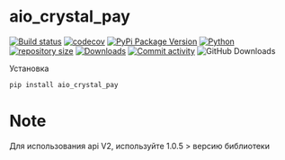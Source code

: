 # aio_crystal_pay

[![Build status](https://ci.appveyor.com/api/projects/status/b6cybcssxtcivwsi?svg=true)](https://ci.appveyor.com/project/alteralt/aio-crystal-pay)
[![codecov](https://codecov.io/gh/alteralt/aio_crystal_pay/branch/master/graph/badge.svg?token=A911RDSKO0)](https://codecov.io/gh/alteralt/aio_crystal_pay)
[![PyPi Package Version](https://img.shields.io/pypi/v/aio_crystal_pay.svg?style=flat-square)](https://pypi.python.org/pypi/aio_crystal_pay)
[![Python](https://img.shields.io/pypi/pyversions/aio_crystal_pay)](https://pypi.python.org/pypi/aio_crystal_pay)
[![repository size](https://img.shields.io/github/repo-size/alteralt/aio_crystal_pay)](https://github.com/alteralt/aio_crystal_pay)
[![Downloads](https://img.shields.io/pypi/dm/aio_crystal_pay)](https://pypi.python.org/pypi/aio_crystal_pay)
[![Commit activity](https://img.shields.io/github/commit-activity/m/alteralt/aio_crystal_pay)](https://github.com/alteralt/aio_crystal_pay/commits/)
![GitHub Downloads](https://img.shields.io/github/downloads/alteralt/aio_crystal_pay/total?colorB=blue&label=GitHub+Downloads)

Установка 
```sh
pip install aio_crystal_pay
```

# Note
Для использования api V2, используйте 1.0.5 > версию библиотеки
